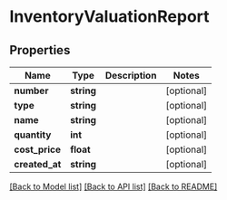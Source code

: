 # InventoryValuationReport

## Properties
Name | Type | Description | Notes
------------ | ------------- | ------------- | -------------
**number** | **string** |  | [optional] 
**type** | **string** |  | [optional] 
**name** | **string** |  | [optional] 
**quantity** | **int** |  | [optional] 
**cost_price** | **float** |  | [optional] 
**created_at** | **string** |  | [optional] 

[[Back to Model list]](../README.md#documentation-for-models) [[Back to API list]](../README.md#documentation-for-api-endpoints) [[Back to README]](../README.md)


